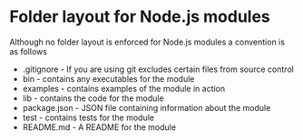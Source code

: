 # Folder layout for Node.js modules

Although no folder layout is enforced for Node.js modules a convention is as follows

* .gitignore - If you are using git excludes certain files from source control
* bin - contains any executables for the module
* examples - contains examples of the module in action
* lib - contains the code for the module
* package.json - JSON file containing information about the module
* test - contains tests for the module
* README.md - A README for the module
